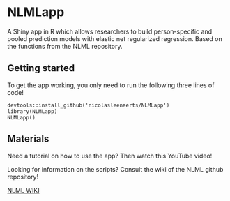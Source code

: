 # NLMLapp
A Shiny app in R which allows researchers to build person-specific and pooled prediction models with elastic net regularized regression. Based on the functions from the NLML repository.

## Getting started

To get the app working, you only need to run the following three lines of code!

```
devtools::install_github('nicolasleenaerts/NLMLapp')
library(NLMLapp)
NLMLapp()
```

## Materials

Need a tutorial on how to use the app? Then watch this YouTube video!

Looking for information on the scripts? Consult the wiki of the NLML github repository!

[NLML WIKI](https://github.com/mikojeske/NLML/wiki/)
